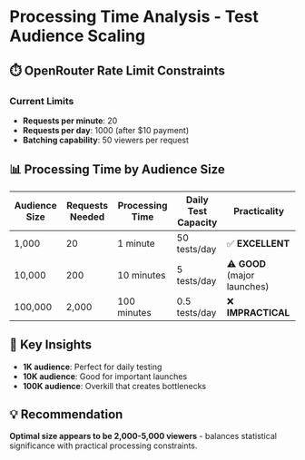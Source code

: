 # Processing Time Analysis - Test Audience Scaling

## ⏱️ OpenRouter Rate Limit Constraints

### Current Limits
- **Requests per minute**: 20
- **Requests per day**: 1000 (after $10 payment)
- **Batching capability**: 50 viewers per request

## 📊 Processing Time by Audience Size

| Audience Size | Requests Needed | Processing Time | Daily Test Capacity | Practicality |
|--------------|----------------|-----------------|--------------------| -------------|
| 1,000 | 20 | 1 minute | 50 tests/day | ✅ **EXCELLENT** |
| 10,000 | 200 | 10 minutes | 5 tests/day | ⚠️ **GOOD** (major launches) |
| 100,000 | 2,000 | 100 minutes | 0.5 tests/day | ❌ **IMPRACTICAL** |

## 🎯 Key Insights
- **1K audience**: Perfect for daily testing
- **10K audience**: Good for important launches
- **100K audience**: Overkill that creates bottlenecks

## 💡 Recommendation
**Optimal size appears to be 2,000-5,000 viewers** - balances statistical significance with practical processing constraints.